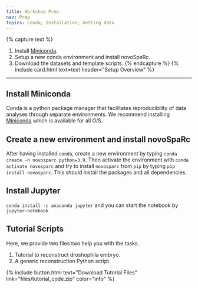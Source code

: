 ```yaml
---
title: Workshop Prep
nav: Prep
topics: Conda; Installation; Getting data 
---
```


{% capture text %}
1. Install [Miniconda](https://github.com).
2. Setup a new conda environment and install novoSpaRc.
3. Download the datasets and template scripts.
{% endcapture %}
{% include card.html text=text header="Setup Overview" %}

-------------

## Install Miniconda

Conda is a python package manager that facilitates reproducibility of data analyses through separate environments. We recommend installing [Miniconda](https://docs.conda.io/en/latest/miniconda.html) which is available for all O/S.

## Create a new environment and install novoSpaRc

After having installed `conda`, create a new environment by typing `conda create -n novosparc python=3.9`. Then activate the environment with `conda activate novosparc` and try to install `novosparc` from `pip` by typing `pip install novosparc`. This should install the packages and all dependencies.

## Install Jupyter
`conda install -c anaconda jupyter` and you can start the notebook by `jupyter-notebook`  

## Tutorial Scripts

Here, we provide two files two help you with the tasks.
1. Tutorial to reconstruct droshophila embryo.
2. A generic reconstruction Python script.

{% include button.html text="Download Tutorial Files" link="files/tutorial_code.zip" color="info" %}
